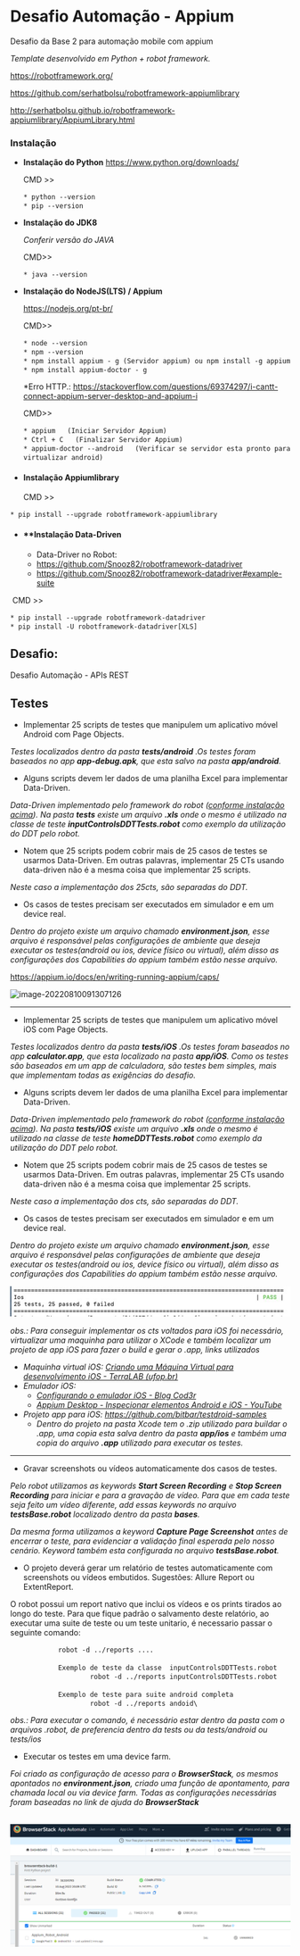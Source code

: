 # **Desafio Automação - Appium**

Desafio da Base 2 para automação mobile com appium





*Template desenvolvido em Python + robot framework.*

https://robotframework.org/

https://github.com/serhatbolsu/robotframework-appiumlibrary

http://serhatbolsu.github.io/robotframework-appiumlibrary/AppiumLibrary.html



###  Instalação

- **Instalação do Python** https://www.python.org/downloads/

   CMD >>

  ```
  * python --version
  * pip --version
  ```

- **Instalação do JDK8**

  *Conferir versão do JAVA*

   CMD>>

  ```
  * java --version
  ```

- **Instalação do NodeJS(LTS) / Appium**

  https://nodejs.org/pt-br/

  CMD>>

  ```
  * node --version
  * npm --version
  * npm install appium - g (Servidor appium) ou npm install -g appium 
  * npm install appium-doctor - g 
  ```

  *Erro HTTP.: https://stackoverflow.com/questions/69374297/i-cantt-connect-appium-server-desktop-and-appium-i

  CMD>>

  ```
  * appium   (Iniciar Servidor Appium)
  * Ctrl + C   (Finalizar Servidor Appium)
  * appium-doctor --android   (Verificar se servidor esta pronto para virtualizar android)
  ```



- #### **Instalação  Appiumlibrary**

   CMD >>

```
* pip install --upgrade robotframework-appiumlibrary
```



- #### **Instalação Data-Driven

  - Data-Driver no Robot:
  - https://github.com/Snooz82/robotframework-datadriver
  -  https://github.com/Snooz82/robotframework-datadriver#example-suite

​	 CMD >>

```
* pip install --upgrade robotframework-datadriver
* pip install -U robotframework-datadriver[XLS]
```





## Desafio:

Desafio Automação - APIs REST

## Testes

- Implementar 25 scripts de testes que manipulem um aplicativo móvel Android com Page Objects.

*Testes localizados dentro da pasta **tests/android** .Os testes foram baseados no app **app-debug.apk**, que esta salvo na pasta **app/android**.*



- Alguns scripts devem ler dados de uma planilha Excel para implementar Data-Driven.

*Data-Driven implementado pelo framework do robot ([conforme instalação acima]()). Na pasta **tests** existe um arquivo **.xls** onde o mesmo é utilizado na classe de teste **inputControlsDDTTests.robot** como exemplo da utilização do DDT pelo robot.*



- Notem que 25 scripts podem cobrir mais de 25 casos de testes se usarmos Data-Driven. Em outras palavras, implementar 25 CTs usando data-driven não é a mesma coisa que implementar 25 scripts.

*Neste caso a implementação dos 25cts, são separadas do DDT.*



- Os casos de testes precisam ser executados em simulador e em um device real.

*Dentro do projeto existe um arquivo chamado **environment.json**, esse arquivo é responsável pelas configurações de ambiente que deseja executar os testes(android ou ios, device físico ou virtual), além disso as configurações dos Capabilities do appium também estão nesse arquivo.*

https://appium.io/docs/en/writing-running-appium/caps/

![image-20220810091307126](https://gitlab.com/-/ide/project/d3424/desafioappiumrobot/edit/main/-/img/image-20220810091307126.png)





-------------------------------------------------------------------------

- Implementar 25 scripts de testes que manipulem um aplicativo móvel iOS com Page Objects.

*Testes localizados dentro da pasta **tests/iOS** .Os testes foram baseados no app **calculator.app**, que esta localizado na pasta **app/iOS**. Como os testes são baseados em um app de calculadora, são testes bem simples, mais que implementam todas as exigências do desafio.*



- Alguns scripts devem ler dados de uma planilha Excel para implementar Data-Driven.

*Data-Driven implementado pelo framework do robot ([conforme instalação acima]()). Na pasta **tests/iOS** existe um arquivo **.xls** onde o mesmo é utilizado na classe de teste **homeDDTTests.robot** como exemplo da utilização do DDT pelo robot.*



- Notem que 25 scripts podem cobrir mais de 25 casos de testes se usarmos Data-Driven. Em outras palavras, implementar 25 CTs usando data-driven não é a mesma coisa que implementar 25 scripts.

*Neste caso a implementação dos cts, são separadas do DDT.*



- Os casos de testes precisam ser executados em simulador e em um device real.

*Dentro do projeto existe um arquivo chamado **environment.json**, esse arquivo é responsável pelas configurações de ambiente que deseja executar os testes(android ou ios, device físico ou virtual), além disso as configurações dos Capabilities do appium também estão nesse arquivo.*



![image-20220811100030712](.\img\image-20220811100030712.png)



*obs.:  Para conseguir implementar os cts voltados para iOS foi necessário, virtualizar uma maquinha para utilizar o XCode e também localizar um projeto de app iOS para fazer o build e gerar o .app, links utilizados*

- *Maquinha virtual iOS: [Criando uma Máquina Virtual para desenvolvimento iOS - TerraLAB (ufop.br)](http://www2.decom.ufop.br/terralab/criando-uma-maquina-virtual-para-desenvolvimento-ios/)*
- *Emulador iOS:*
  - *[Configurando o emulador iOS - Blog Cod3r](https://blog.cod3r.com.br/configurando-o-emulador-ios/)*
  - *[Appium Desktop - Inspecionar elementos Android e iOS - YouTube](https://www.youtube.com/watch?v=V6ob5GkraOM)*
- *Projeto app para iOS: https://github.com/bitbar/testdroid-samples*
  - *Dentro do projeto na pasta Xcode tem o .zip utilizado para buildar o .app, uma copia esta salva dentro da pasta **app/ios** e também uma copia do arquivo **.app** utilizado para executar os testes.*



-----------------------------------------

- Gravar screenshots ou vídeos automaticamente dos casos de testes.

*Pelo robot utilizamos as keywords  **Start Screen Recording** e **Stop Screen Recording** para iniciar e para a gravação de vídeo. Para que em cada teste seja feito um vídeo diferente, add essas keywords no arquivo **testsBase.robot** localizado dentro da pasta **bases**.*

*Da mesma forma utilizamos a keyword **Capture Page Screenshot** antes de encerrar o teste, para evidenciar a validação final esperada pelo nosso cenário. Keyword também esta configurada no arquivo **testsBase.robot**.*



- O projeto deverá gerar um relatório de testes automaticamente com screenshots ou vídeos embutidos. Sugestões: Allure Report ou ExtentReport.

O robot possui um report nativo que inclui os vídeos e os prints tirados ao longo do teste. Para que fique padrão o salvamento deste relatório, ao executar uma suite de teste ou um teste unitario, é necessario passar o seguinte comando:

```
			robot -d ../reports ....
			
			Exemplo de teste da classe  inputControlsDDTTests.robot
					robot -d ../reports inputControlsDDTTests.robot

			Exemplo de teste para suite android completa
					robot -d ../reports andoid\
```

*obs.: Para executar o comando, é necessário estar dentro da pasta com o arquivos .robot, de preferencia dentro da tests ou da tests/android ou tests/ios*



- Executar os testes em uma device farm.

*Foi criado as configuração de acesso para o  **BrowserStack**, os mesmos apontados no  **environment.json**, criado uma função de apontamento, para chamada local ou via device farm. Todas as configurações necessárias foram baseadas no link de ajuda do **BrowserStack***

​	![image-20220810171202542](.\img\image-20220810171202542.png)

